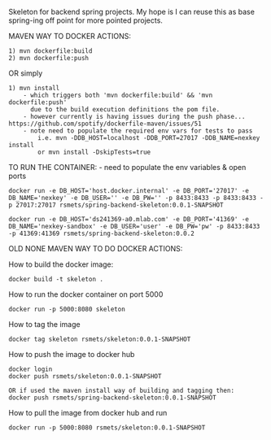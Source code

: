 Skeleton for backend spring projects. My hope is I can reuse this as base spring-ing off point for more pointed projects.

MAVEN WAY TO DOCKER ACTIONS:

    1) mvn dockerfile:build
    2) mvn dockerfile:push

   OR simply

    1) mvn install
        - which triggers both 'mvn dockerfile:build' && 'mvn dockerfile:push'
          due to the build execution definitions the pom file.
        - however currently is having issues during the push phase... https://github.com/spotify/dockerfile-maven/issues/51
        - note need to populate the required env vars for tests to pass
            i.e. mvn -DDB_HOST=localhost -DDB_PORT=27017 -DDB_NAME=nexkey install 
            or mvn install -DskipTests=true

TO RUN THE CONTAINER:
    - need to populate the env variables & open ports
    
    docker run -e DB_HOST='host.docker.internal' -e DB_PORT='27017' -e DB_NAME='nexkey' -e DB_USER='' -e DB_PW='' -p 8433:8433 -p 8433:8433 -p 27017:27017 rsmets/spring-backend-skeleton:0.0.1-SNAPSHOT
    
    docker run -e DB_HOST='ds241369-a0.mlab.com' -e DB_PORT='41369' -e DB_NAME='nexkey-sandbox' -e DB_USER='user' -e DB_PW='pw' -p 8433:8433 -p 41369:41369 rsmets/spring-backend-skeleton:0.0.2

OLD NONE MAVEN WAY TO DO DOCKER ACTIONS:

How to build the docker image:

    docker build -t skeleton .

How to run the docker container on port 5000

    docker run -p 5000:8080 skeleton

How to tag the image

    docker tag skeleton rsmets/skeleton:0.0.1-SNAPSHOT

How to push the image to docker hub

    docker login
    docker push rsmets/skeleton:0.0.1-SNAPSHOT
    
    OR if used the maven install way of building and tagging then:
    docker push rsmets/spring-backend-skeleton:0.0.1-SNAPSHOT

How to pull the image from docker hub and run

    docker run -p 5000:8080 rsmets/skeleton:0.0.1-SNAPSHOT

